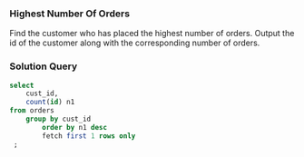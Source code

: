 ###  Highest Number Of Orders







Find the customer who has placed the highest number of orders. Output the id of the customer along with the corresponding number of orders.


### Solution Query

```sql
select  
    cust_id,
    count(id) n1 
from orders
    group by cust_id
        order by n1 desc
        fetch first 1 rows only
 ;
```

